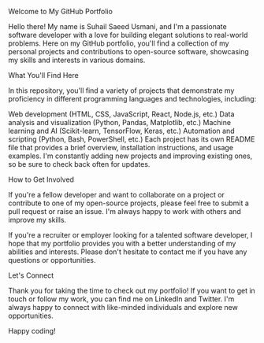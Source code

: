 Welcome to My GitHub Portfolio

Hello there! My name is Suhail Saeed Usmani, and I'm a passionate software developer with a love for building elegant solutions to real-world problems. Here on my GitHub portfolio, you'll find a collection of my personal projects and contributions to open-source software, showcasing my skills and interests in various domains.

What You'll Find Here

In this repository, you'll find a variety of projects that demonstrate my proficiency in different programming languages and technologies, including:

Web development (HTML, CSS, JavaScript, React, Node.js, etc.)
Data analysis and visualization (Python, Pandas, Matplotlib, etc.)
Machine learning and AI (Scikit-learn, TensorFlow, Keras, etc.)
Automation and scripting (Python, Bash, PowerShell, etc.)
Each project has its own README file that provides a brief overview, installation instructions, and usage examples. I'm constantly adding new projects and improving existing ones, so be sure to check back often for updates.

How to Get Involved

If you're a fellow developer and want to collaborate on a project or contribute to one of my open-source projects, please feel free to submit a pull request or raise an issue. I'm always happy to work with others and improve my skills.

If you're a recruiter or employer looking for a talented software developer, I hope that my portfolio provides you with a better understanding of my abilities and interests. Please don't hesitate to contact me if you have any questions or opportunities.

Let's Connect

Thank you for taking the time to check out my portfolio! If you want to get in touch or follow my work, you can find me on LinkedIn and Twitter. I'm always happy to connect with like-minded individuals and explore new opportunities.

Happy coding!
